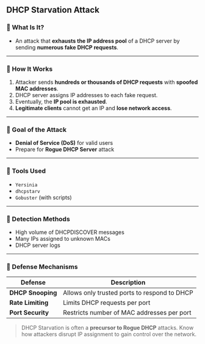 ## DHCP Starvation Attack

### 🔹 What Is It?

- An attack that **exhausts the IP address pool** of a DHCP server by sending **numerous fake DHCP requests**.

---

### 🔹 How It Works

1. Attacker sends **hundreds or thousands of DHCP requests** with **spoofed MAC addresses**.
2. DHCP server assigns IP addresses to each fake request.
3. Eventually, the **IP pool is exhausted**.
4. **Legitimate clients** cannot get an IP and **lose network access**.

---

### 🔹 Goal of the Attack

- **Denial of Service (DoS)** for valid users  
- Prepare for **Rogue DHCP Server** attack

---

### 🔹 Tools Used

- `Yersinia`
- `dhcpstarv`
- `Gobuster` (with scripts)

---

### 🔹 Detection Methods

- High volume of DHCPDISCOVER messages
- Many IPs assigned to unknown MACs
- DHCP server logs

---

### 🔹 Defense Mechanisms

| Defense           | Description                                   |
|-------------------|-----------------------------------------------|
| **DHCP Snooping** | Allows only trusted ports to respond to DHCP  |
| **Rate Limiting** | Limits DHCP requests per port                 |
| **Port Security** | Restricts number of MAC addresses per port    |

> DHCP Starvation is often a **precursor to Rogue DHCP** attacks. Know how attackers disrupt IP assignment to gain control over the network.
